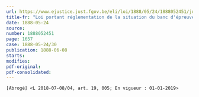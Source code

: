 ```yaml
---
url: https://www.ejustice.just.fgov.be/eli/loi/1888/05/24/1888052451/justel
title-fr: "Loi portant réglementation de la situation du banc d'épreuves des armes à feu établi à Liège. (NOTE : Consultation des versions antérieures à partir du 09-06-2006 et mise à jour au 17-07-2018)"
date: 1888-05-24
source:
number: 1888052451
page: 1657
case: 1888-05-24/30
publication: 1888-06-08
starts:
modifies:
pdf-original:
pdf-consolidated:
---
```


`[Abrogé] <L 2018-07-08/04, art. 19, 005; En vigueur : 01-01-2019>`
